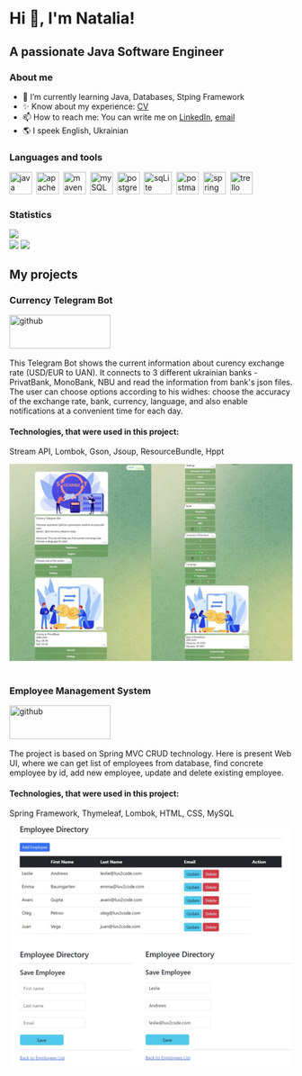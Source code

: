 # Hi 👋, I'm Natalia!
## A passionate Java Software Engineer

### About me
- 🌱 I’m currently learning Java, Databases, Stping Framework
- ✨ Know about my experience: [CV](https://drive.google.com/file/d/1mSiqXnomj5-Kzs06Lf0jhM7yerN2UTH9/view?usp=sharing)
- 📫 How to reach me:  You can write me on [LinkedIn](https://www.linkedin.com/in/natalia-boichenko/), [email](mailto:natalya.andriychuk@gmail.com)
- 🌎 I speek English, Ukrainian


### Languages and tools
  <img src="https://cdn.jsdelivr.net/gh/devicons/devicon@latest/icons/java/java-original-wordmark.svg" title="java" width="40" height="40"/>&nbsp;
  <img src="https://cdn.jsdelivr.net/gh/devicons/devicon@latest/icons/apache/apache-original.svg" title="apache" width="40" height="40"/>&nbsp; 
  <img src="https://cdn.jsdelivr.net/gh/devicons/devicon@latest/icons/maven/maven-original.svg" title="maven" width="40" height="40"/>&nbsp; 
  <img src="https://cdn.jsdelivr.net/gh/devicons/devicon@latest/icons/mysql/mysql-original.svg" title="mySQL" width="40" height="40"/>&nbsp;
  <img src="https://cdn.jsdelivr.net/gh/devicons/devicon@latest/icons/postgresql/postgresql-original.svg" title="postgreSQL" width="40" height="40"/>&nbsp;
  <img src="https://cdn.jsdelivr.net/gh/devicons/devicon@latest/icons/sqlite/sqlite-original.svg" title="sqLite" width="50" height="40"/>&nbsp;
  <img src="https://cdn.jsdelivr.net/gh/devicons/devicon@latest/icons/postman/postman-original.svg" title="postman" width="40" height="40"/>&nbsp;
  <img src="https://cdn.jsdelivr.net/gh/devicons/devicon@latest/icons/spring/spring-original.svg" title="spring" width="40" height="40"/>&nbsp;
  <img src="https://cdn.jsdelivr.net/gh/devicons/devicon@latest/icons/trello/trello-original.svg" title="trello" width="40" height="40"/>&nbsp;
          
          
 ### Statistics         
 ![](http://github-profile-summary-cards.vercel.app/api/cards/profile-details?username=NatalyaBoychenko&theme=default)         
 ![](http://github-profile-summary-cards.vercel.app/api/cards/repos-per-language?username=NatalyaBoychenko&theme=default)
 ![](http://github-profile-summary-cards.vercel.app/api/cards/stats?username=NatalyaBoychenko&theme=default)

## My projects

### Currency Telegram Bot
[<img src="https://user-images.githubusercontent.com/33416429/92813512-27f0bb80-f376-11ea-8562-ee2b3e416aec.png"  title="github" width="180" height="60"/>](https://github.com/NatalyaBoychenko/CurrencyTelegramBot)       

This Telegram Bot shows the current information about curency exchange rate (USD/EUR to UAN). It connects to 3 different ukrainian banks - PrivatBank, MonoBank, NBU and read the information from bank's json files. The user can choose options according to his widhes: choose the accuracy of the exchange rate, bank, currency, language, and also enable notifications at a convenient time for each day.
#### Technologies, that were used in this project:
Stream API, Lombok, Gson, Jsoup, ResourceBundle, Hppt

<img src="https://github.com/NatalyaBoychenko/NatalyaBoychenko/blob/main/bot.jpg" title="bot"/>&nbsp;


### Employee Management System
[<img src="https://user-images.githubusercontent.com/33416429/92813512-27f0bb80-f376-11ea-8562-ee2b3e416aec.png"  title="github" width="180" height="60"/>]([https://github.com/NatalyaBoychenko/CurrencyTelegramBot](https://github.com/NatalyaBoychenko/Employee_Management_System_App))     

The project is based on Spring MVC CRUD technology. Here is present Web UI, where we can get list of employees from database, find concrete employee by id, add new employee, update and delete existing employee.
#### Technologies, that were used in this project:
Spring Framework, Thymeleaf, Lombok, HTML, CSS, MySQL

<img src="https://github.com/NatalyaBoychenko/NatalyaBoychenko/blob/main/employees.jpg" title="employees"/>&nbsp;
